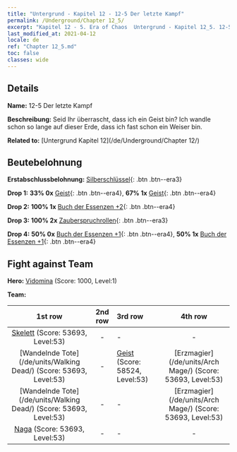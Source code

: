 ```yaml
---
title: "Untergrund - Kapitel 12 - 12-5 Der letzte Kampf"
permalink: /Underground/Chapter 12_5/
excerpt: "Kapitel 12 - 5. Era of Chaos  Untergrund - Kapitel 12_5. 12-5 Der letzte Kampf"
last_modified_at: 2021-04-12
locale: de
ref: "Chapter 12_5.md"
toc: false
classes: wide
---
```


## Details

 **Name:** 12-5 Der letzte Kampf

 **Beschreibung:** Seid Ihr überrascht, dass ich ein Geist bin? Ich wandle schon so lange auf dieser Erde, dass ich fast schon ein Weiser bin.

 **Related to:** [Untergrund Kapitel 12](/de/Underground/Chapter 12/)

## Beutebelohnung

 **Erstabschlussbelohnung:** [Silberschlüssel](/de/Items/con_693/){: .btn .btn--era3}

 **Drop 1:** **33% 0x** [Geist](/de/Items/unt_210/){: .btn .btn--era4}, **67% 1x** [Geist](/de/Items/unt_210/){: .btn .btn--era4}

 **Drop 2:** **100% 1x** [Buch der Essenzen +2](/de/Items/mat_53/){: .btn .btn--era4}

 **Drop 3:** **100% 2x** [Zauberspruchrollen](/de/Items/con_694/){: .btn .btn--era3}

 **Drop 4:** **50% 0x** [Buch der Essenzen +1](/de/Items/mat_46/){: .btn .btn--era4}, **50% 1x** [Buch der Essenzen +1](/de/Items/mat_46/){: .btn .btn--era4}


## Fight against Team
 **Hero:** [Vidomina](/de/heroes/Vidomina/) (Score: 1000, Level:1)

 **Team:**


  | 1st row | 2nd row | 3rd row | 4th row |
  |:----:|:----:|:----|:----:|
  | [Skelett](/de/units/Skeleton/) (Score: 53693, Level:53)  | - | - | - |
  | [Wandelnde Tote](/de/units/Walking Dead/) (Score: 53693, Level:53)  | - | [Geist](/de/units/Wight/) (Score: 58524, Level:53)  | [Erzmagier](/de/units/Arch Mage/) (Score: 53693, Level:53)  |
  | [Wandelnde Tote](/de/units/Walking Dead/) (Score: 53693, Level:53)  | - | - | [Erzmagier](/de/units/Arch Mage/) (Score: 53693, Level:53)  |
  | [Naga](/de/units/Naga/) (Score: 53693, Level:53)  | - | - | - |


